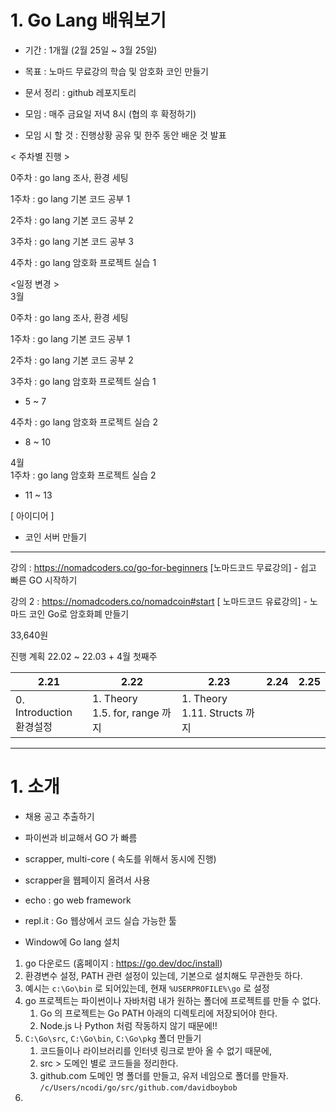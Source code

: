 # 1. Go Lang 배워보기

- 기간 : 1개월 (2월 25일 ~ 3월 25일)
- 목표 : 노마드 무료강의 학습 및 암호화 코인 만들기 
- 문서 정리 : github 레포지토리



- 모임 : 매주 금요일 저녁 8시 (협의 후 확정하기)
- 모임 시 할 것 : 진행상황 공유 및 한주 동안 배운 것 발표

< 주차별 진행 >

0주차 : go lang 조사, 환경 세팅 </br>

1주차 : go lang 기본 코드 공부 1 </br>

2주차 : go lang 기본 코드 공부 2 </br>

3주차 : go lang 기본 코드 공부 3 </br>

4주차 : go lang 암호화 프로젝트 실습 1 </br>



<일정 변경 > </br>
3월 </br>

0주차 : go lang 조사, 환경 세팅 </br>

1주차 : go lang 기본 코드 공부 1 </br>

2주차 : go lang 기본 코드 공부 2 </br>

3주차 : go lang 암호화 프로젝트 실습 1</br>
- 5 ~ 7 </br>

4주차 : go lang 암호화 프로젝트 실습 2 </br>
- 8 ~ 10 </br>

4월  </br>
1주차 : go lang 암호화 프로젝트 실습 2 </br>
- 11 ~ 13 </br>


[ 아이디어 ]
- 코인 서버 만들기

---

강의 : https://nomadcoders.co/go-for-beginners [노마드코드 무료강의] - 쉽고 빠른 GO 시작하기



강의 2 : https://nomadcoders.co/nomadcoin#start [ 노마드코드 유료강의] - 노마드 코인 Go로 암호화폐 만들기

33,640원



진행 계획 22.02 ~ 22.03 + 4월 첫째주

| 2.21                          | 2.22                                | 2.23                              | 2.24 | 2.25 |
| ----------------------------- | ----------------------------------- | --------------------------------- | ---- | ---- |
| 0. Introduction<br />환경설정 | 1. Theory<br />1.5. for, range 까지 | 1. Theory<br />1.11. Structs 까지 |      |      |




---



# 1. 소개

- 채용 공고 추출하기
- 파이썬과 비교해서 GO 가 빠름
- scrapper, multi-core ( 속도를 위해서 동시에 진행)

- scrapper을 웹페이지 올려서 사용

- echo : go web framework

- repl.it : Go 웹상에서 코드 실습 가능한 툴





- Window에 Go lang 설치

1) go 다운로드 (홈페이지 : https://go.dev/doc/install) 
2)  환경변수 설정, PATH 관련 설정이 있는데, 기본으로 설치해도 무관한듯 하다.
   1) 예시는 `c:\Go\bin` 로 되어있는데, 현재 `%USERPROFILE%\go` 로 설정
3) go 프로젝트는 파이썬이나 자바처럼 내가 원하는 폴더에 프로젝트를 만들 수 없다.
   1) Go 의 프로젝트는 Go PATH 아래의 디렉토리에 저장되어야 한다.
   2) Node.js 나 Python 처럼 작동하지 않기 때문에!!
4) `C:\Go\src`, `C:\Go\bin`, `C:\Go\pkg` 폴더 만들기
   1) 코드들이나 라이브러리를 인터넷 링크로 받아 올 수 없기 때문에, 
   2) src > 도메인 별로 코드들을 정리한다.
   3) github.com 도메인 명 폴더를 만들고, 유저 네임으로 폴더를 만들자. `/c/Users/ncodi/go/src/github.com/davidboybob`
5) 


